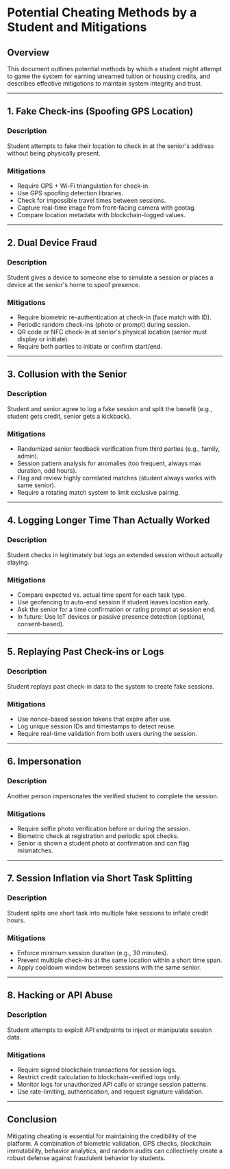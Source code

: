 # Potential Cheating Methods by a Student and Mitigations

## Overview

This document outlines potential methods by which a student might attempt to game the system for earning unearned tuition or housing credits, and describes effective mitigations to maintain system integrity and trust.

---

## 1. Fake Check-ins (Spoofing GPS Location)

### Description
Student attempts to fake their location to check in at the senior's address without being physically present.

### Mitigations
- Require GPS + Wi-Fi triangulation for check-in.
- Use GPS spoofing detection libraries.
- Check for impossible travel times between sessions.
- Capture real-time image from front-facing camera with geotag.
- Compare location metadata with blockchain-logged values.

---

## 2. Dual Device Fraud

### Description
Student gives a device to someone else to simulate a session or places a device at the senior's home to spoof presence.

### Mitigations
- Require biometric re-authentication at check-in (face match with ID).
- Periodic random check-ins (photo or prompt) during session.
- QR code or NFC check-in at senior's physical location (senior must display or initiate).
- Require both parties to initiate or confirm start/end.

---

## 3. Collusion with the Senior

### Description
Student and senior agree to log a fake session and split the benefit (e.g., student gets credit, senior gets a kickback).

### Mitigations
- Randomized senior feedback verification from third parties (e.g., family, admin).
- Session pattern analysis for anomalies (too frequent, always max duration, odd hours).
- Flag and review highly correlated matches (student always works with same senior).
- Require a rotating match system to limit exclusive pairing.

---

## 4. Logging Longer Time Than Actually Worked

### Description
Student checks in legitimately but logs an extended session without actually staying.

### Mitigations
- Compare expected vs. actual time spent for each task type.
- Use geofencing to auto-end session if student leaves location early.
- Ask the senior for a time confirmation or rating prompt at session end.
- In future: Use IoT devices or passive presence detection (optional, consent-based).

---

## 5. Replaying Past Check-ins or Logs

### Description
Student replays past check-in data to the system to create fake sessions.

### Mitigations
- Use nonce-based session tokens that expire after use.
- Log unique session IDs and timestamps to detect reuse.
- Require real-time validation from both users during the session.

---

## 6. Impersonation

### Description
Another person impersonates the verified student to complete the session.

### Mitigations
- Require selfie photo verification before or during the session.
- Biometric check at registration and periodic spot checks.
- Senior is shown a student photo at confirmation and can flag mismatches.

---

## 7. Session Inflation via Short Task Splitting

### Description
Student splits one short task into multiple fake sessions to inflate credit hours.

### Mitigations
- Enforce minimum session duration (e.g., 30 minutes).
- Prevent multiple check-ins at the same location within a short time span.
- Apply cooldown window between sessions with the same senior.

---

## 8. Hacking or API Abuse

### Description
Student attempts to exploit API endpoints to inject or manipulate session data.

### Mitigations
- Require signed blockchain transactions for session logs.
- Restrict credit calculation to blockchain-verified logs only.
- Monitor logs for unauthorized API calls or strange session patterns.
- Use rate-limiting, authentication, and request signature validation.

---

## Conclusion

Mitigating cheating is essential for maintaining the credibility of the platform. A combination of biometric validation, GPS checks, blockchain immutability, behavior analytics, and random audits can collectively create a robust defense against fraudulent behavior by students.

